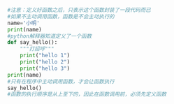 
<BlogInfo id="662" title="3.第一个函数" author="白日梦想猿" pv=0 read_times=0 pre_cost_time=0分13秒 category="函数" tag_list="['函数']" create_time="2020.02.03 11:50:23" update_time="2020.02.05 11:19:05" />

```python
#注意：定义好函数之后，只表示这个函数封装了一段代码而已
#如果不主动调用函数，函数是不会主动执行的
name='小明'
print(name)
#python解释器知道定义了一个函数
def say_hello():
    """打招呼"""
    print("hello 1")
    print("hello 2")
    print("hello 3")
print(name)
#只有在程序中主动调用函数，才会让函数执行
say_hello()
#函数的执行顺序是从上至下的，因此在函数调用前，必须先定义函数
```
